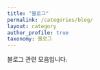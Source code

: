 ```yaml
---
title: "블로그"
permalink: /categories/blog/
layout: category
author_profile: true
taxonomy: 블로그
---
```


블로그 관련 모음입니다.